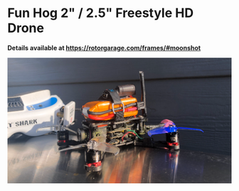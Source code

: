 # Fun Hog 2" / 2.5" Freestyle HD Drone

__Details available at https://rotorgarage.com/frames/#moonshot__

<img style="" src="/assets/funhog.png"/>
